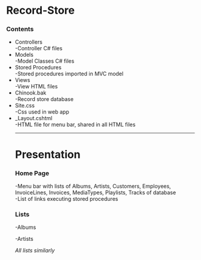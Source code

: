 # Record-Store
<h3>Contents</h3>
<ul><li>Controllers</li>
  -Controller C# files
  <li>Models</li>
  -Model Classes C# files
  <li>Stored Procedures</li>
  -Stored procedures imported in MVC model
  <li>Views</li>
  -View HTML files
  <li>Chinook.bak</li>
  -Record store database
  <li>Site.css</li>
  -Css used in web app
  <li>_Layout.cshtml</li>
  -HTML file for menu bar, shared in all HTML files
  <hr>
  
  <h1>Presentation</h1>
  <h3>Home Page</h3>
  <p>-Menu bar with lists of Albums, Artists, Customers, Employees, InvoiceLines, Invoices, MediaTypes, Playlists, Tracks of database</br>
     -List of links executing stored procedures</p>
     
  <h3>Lists</h3>
  <p>-Albums</p>
  
  <p>-Artists</p>
  
  <i>All lists similarly</i>
 
